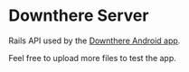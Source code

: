 # Downthere Server

Rails API used by the [Downthere Android app](https://github.com/acadet/downthere-android).

Feel free to upload more files to test the app.
